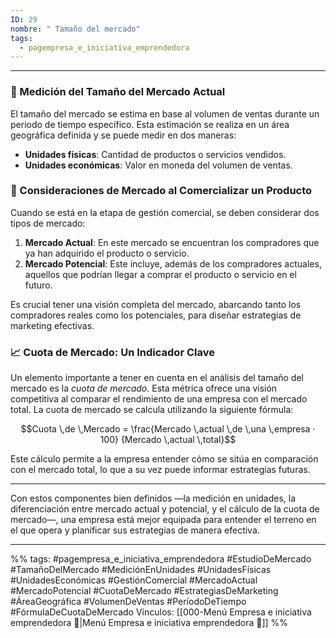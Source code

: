 ```yaml
---
ID: 29
nombre: " Tamaño del mercado"
tags:
  - pagempresa_e_iniciativa_emprendedora
---
```

___
### 📏 Medición del Tamaño del Mercado Actual

El tamaño del mercado se estima en base al volumen de ventas durante un periodo de tiempo específico. Esta estimación se realiza en un área geográfica definida y se puede medir en dos maneras:

- **Unidades físicas**: Cantidad de productos o servicios vendidos.
- **Unidades económicas**: Valor en moneda del volumen de ventas.

### 🎯 Consideraciones de Mercado al Comercializar un Producto

Cuando se está en la etapa de gestión comercial, se deben considerar dos tipos de mercado:

1. **Mercado Actual**: En este mercado se encuentran los compradores que ya han adquirido el producto o servicio.
2. **Mercado Potencial**: Este incluye, además de los compradores actuales, aquellos que podrían llegar a comprar el producto o servicio en el futuro.

Es crucial tener una visión completa del mercado, abarcando tanto los compradores reales como los potenciales, para diseñar estrategias de marketing efectivas.

### 📈 Cuota de Mercado: Un Indicador Clave

Un elemento importante a tener en cuenta en el análisis del tamaño del mercado es la *cuota de mercado*. Esta métrica ofrece una visión competitiva al comparar el rendimiento de una empresa con el mercado total. La cuota de mercado se calcula utilizando la siguiente fórmula:


$$Cuota \,de \,Mercado = \frac{Mercado \,actual \,de \,una \,empresa · 100}  {Mercado \,actual \,total}$$


Este cálculo permite a la empresa entender cómo se sitúa en comparación con el mercado total, lo que a su vez puede informar estrategias futuras.

---

Con estos componentes bien definidos —la medición en unidades, la diferenciación entre mercado actual y potencial, y el cálculo de la cuota de mercado—, una empresa está mejor equipada para entender el terreno en el que opera y planificar sus estrategias de manera efectiva.

____

%%
tags:  #pagempresa_e_iniciativa_emprendedora #EstudioDeMercado #TamañoDelMercado #MediciónEnUnidades #UnidadesFísicas #UnidadesEconómicas #GestiónComercial #MercadoActual #MercadoPotencial #CuotaDeMercado #EstrategiasDeMarketing #ÁreaGeográfica #VolumenDeVentas #PeríodoDeTiempo #FórmulaDeCuotaDeMercado
Vínculos:  [[000-Menú Empresa e iniciativa emprendedora 📃|Menú Empresa e iniciativa emprendedora 📃]]
%%